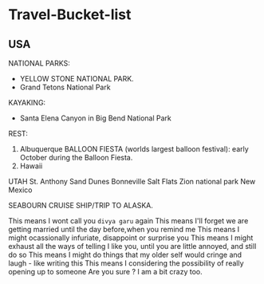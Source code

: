 # Travel-Bucket-list

## USA

NATIONAL PARKS:
- YELLOW STONE NATIONAL PARK.
- Grand Tetons National Park

KAYAKING:
- Santa Elena Canyon in Big Bend National Park 

REST:
1. Albuquerque BALLOON FIESTA (worlds largest balloon festival): early October during the Balloon Fiesta.
2. Hawaii

UTAH
St. Anthony Sand Dunes
Bonneville Salt Flats 
Zion national park
New Mexico

SEABOURN CRUISE SHIP/TRIP TO ALASKA.

This means I wont call you `divya garu` again
This means I'll forget we are getting married until the day before,when you remind me
This means I might ocassionally infuriate, disappoint or surprise you
This means I might exhaust all the ways of telling I like you, until you are little annoyed, and still do so
This means I might do things that my older self would cringe and laugh - like writing this
This means I considering the possibility of really opening up to someone
Are you sure ? I am a bit crazy too.


